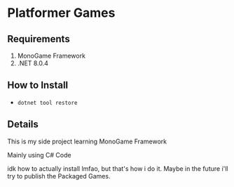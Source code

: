 # Platformer Games

## Requirements
1. MonoGame Framework
2. .NET 8.0.4

## How to Install
- `dotnet tool restore`

## Details
This is my side project learning MonoGame Framework

Mainly using C# Code

idk how to actually install lmfao, but that's how i do it. Maybe in the future i'll try to publish the Packaged Games.
